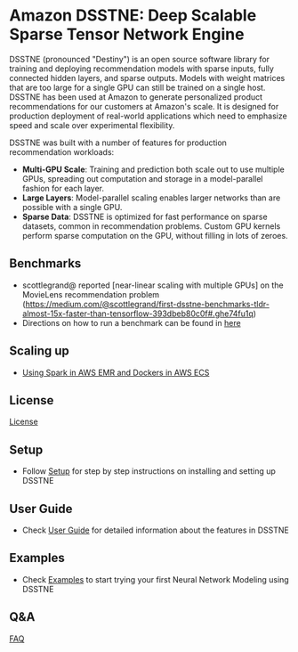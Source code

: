 

# Amazon DSSTNE: Deep Scalable Sparse Tensor Network Engine

DSSTNE (pronounced "Destiny") is an open source software library for training and deploying recommendation
models with sparse inputs, fully connected hidden layers, and sparse outputs. Models with weight matrices
that are too large for a single GPU can still be trained on a single host. DSSTNE has been used at Amazon
to generate personalized product recommendations for our customers at Amazon's scale. It is designed for
production deployment of real-world applications which need to emphasize speed and scale over experimental 
flexibility.

DSSTNE was built with a number of features for production recommendation workloads:

* **Multi-GPU Scale**: Training and prediction
both scale out to use multiple GPUs, spreading out computation
and storage in a model-parallel fashion for each layer.
* **Large Layers**: Model-parallel scaling enables larger networks than
are possible with a single GPU.
* **Sparse Data**: DSSTNE is optimized for fast performance on sparse datasets, common in recommendation 
problems. Custom GPU kernels perform sparse computation on the GPU, without filling in lots of zeroes.

## Benchmarks
* scottlegrand@ reported [near-linear scaling with multiple GPUs] on the MovieLens recommendation problem 
(https://medium.com/@scottlegrand/first-dsstne-benchmarks-tldr-almost-15x-faster-than-tensorflow-393dbeb80c0f#.ghe74fu1q)
* Directions on how to run a benchmark can be found in [here](benchmarks/Benchmark.md)

## Scaling up
* [Using Spark in AWS EMR and Dockers in AWS ECS ](http://blogs.aws.amazon.com/bigdata/post/TxGEL8IJ0CAXTK/Generating-Recommendations-at-Amazon-Scale-with-Apache-Spark-and-Amazon-DSSTNE)
    

## License
[License](LICENSE)


 
 

## Setup
* Follow [Setup](docs/getting_started/setup.md) for step by step instructions on installing and setting up DSSTNE

## User Guide
* Check [User Guide](docs/getting_started/userguide.md) for detailed information about the features in DSSTNE

## Examples
* Check [Examples](docs/getting_started/examples.md) to start trying your first Neural Network Modeling using DSSTNE

## Q&A
[FAQ](FAQ.md)
